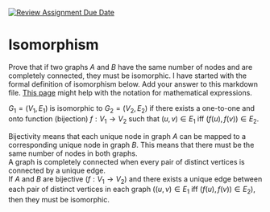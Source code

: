 [![Review Assignment Due Date](https://classroom.github.com/assets/deadline-readme-button-24ddc0f5d75046c5622901739e7c5dd533143b0c8e959d652212380cedb1ea36.svg)](https://classroom.github.com/a/ppBU16qM)
# Isomorphism

Prove that if two graphs $A$ and $B$ have the same number of nodes and are
completely connected, they must be isomorphic. I have started with the formal
definition of isomorphism below. Add your answer to this markdown file. [This
page](https://docs.github.com/en/get-started/writing-on-github/working-with-advanced-formatting/writing-mathematical-expressions)
might help with the notation for mathematical expressions.

$G_1=(V_1 , E_1)$ is isomorphic to $G_2 = (V_2, E_2)$ if there exists a
one-to-one and onto function (bijection) $f: V_1 \rightarrow V_2$ such that $(u,v)
\in E_1$ iff $(f(u),f(v)) \in E_2$.


Bijectivity means that each unique node in graph $A$ can be mapped to a corresponding unique node in graph $B$. This means that there must be the same number of nodes in both graphs. <br>
A graph is completely connected when every pair of distinct vertices is connected by a unique edge. <br> 
If $A$ and $B$ are bijective $(f: V_1 \rightarrow V_2)$  and there exists a unique edge between each pair of distinct vertices in each graph $((u,v) \in E_1$ iff $(f(u),f(v)) \in E_2)$, then they must be isomorphic.



